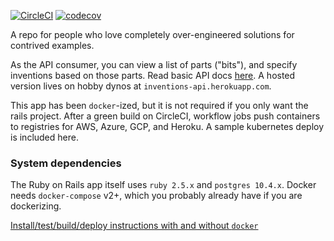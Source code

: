 [![CircleCI](https://circleci.com/gh/mikescar/inventions_api.svg?style=svg)](https://circleci.com/gh/mikescar/inventions_api)
[![codecov](https://codecov.io/gh/mikescar/inventions_api/branch/master/graph/badge.svg)](https://codecov.io/gh/mikescar/inventions_api)

A repo for people who love completely over-engineered solutions for contrived examples. 

As the API consumer, you can view a list of parts ("bits"), and specify inventions
based on those parts. Read basic API docs [here](https://github.com/mikescar/inventions_api/wiki/How-to-Use). A hosted version lives on hobby dynos at `inventions-api.herokuapp.com`.

This app has been `docker`-ized, but it is not required if you only want the rails project. After a green build on CircleCI, workflow jobs push containers to registries for AWS, Azure, GCP, and Heroku. A sample kubernetes deploy is included here.

### System dependencies
The Ruby on Rails app itself uses `ruby 2.5.x` and `postgres 10.4.x`. Docker needs `docker-compose` v2+, which you probably already have if you are dockerizing.

[Install/test/build/deploy instructions with and without `docker`](https://github.com/mikescar/inventions_api/wiki)
